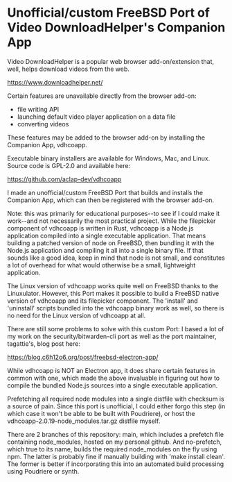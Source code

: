 # Unofficial/custom FreeBSD Port of Video DownloadHelper's Companion App

Video DownloadHelper is a popular web browser add-on/extension that, well, helps download videos from the web.

https://www.downloadhelper.net/

Certain features are unavailable directly from the browser add-on:

- file writing API
- launching default video player application on a data file
- converting videos

These features may be added to the browser add-on by installing the Companion App, vdhcoapp.

Executable binary installers are available for Windows, Mac, and Linux. Source code is GPL-2.0 and available here:

https://github.com/aclap-dev/vdhcoapp

I made an unofficial/custom FreeBSD Port that builds and installs the Companion App, which can then be registered with the browser add-on.

Note: this was primarily for educational purposes--to see if I could make it work--and not necessarily the most practical project. While the filepicker component of vdhcoapp is written in Rust, vdhcoapp is a Node.js application compiled into a single executable application. That means building a patched version of node on FreeBSD, then bundling it with the Node.js application and compiling it all into a single binary file. If that sounds like a good idea, keep in mind that node is not small, and constitutes a lot of overhead for what would otherwise be a small, lightweight application.

The Linux version of vdhcoapp works quite well on FreeBSD thanks to the Linuxulator. However, this Port makes it possible to build a FreeBSD native version of vdhcoapp and its filepicker component. The 'install' and 'uninstall' scripts bundled into the vdhcoapp binary work as well, so there is no need for the Linux version of vdhcoapp at all.

There are still some problems to solve with this custom Port: I based a lot of my work on the security/bitwarden-cli port as well as the port maintainer, tagattie's, blog post here:

https://blog.c6h12o6.org/post/freebsd-electron-app/

While vdhcoapp is NOT an Electron app, it does share certain features in common with one, which made the above invaluable in figuring out how to compile the bundled Node.js sources into a single executable application.

Prefetching all required node modules into a single distfile with checksum is a source of pain. Since this port is unofficial, I could either forgo this step (in which case it won't be able to be built with Poudriere), or host the vdhcoapp-2.0.19-node_modules.tar.gz distfile myself.

There are 2 branches of this repository: main, which includes a prefetch file containing node_modules, hosted on my personal github. And no-prefetch, which true to its name, builds the required node_modules on the fly using npm. The latter is probably fine if manually building with 'make install clean'. The former is better if incorporating this into an automated build processing using Poudriere or synth.
